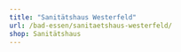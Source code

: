```yaml
---
title: "Sanitätshaus Westerfeld"
url: /bad-essen/sanitaetshaus-westerfeld/
shop: Sanitätshaus
---
```

